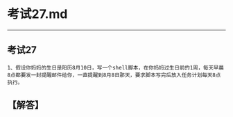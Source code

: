 # 考试27.md  
---  
## 考试27  
    1、假设你妈妈的生日是阳历8月10日，写一个shell脚本，在你妈妈过生日前的1周，每天早晨8点都要发一封提醒邮件给你，一直提醒到8月8日那天，要求脚本写完后放入任务计划每天8点执行。   

## 【解答】   